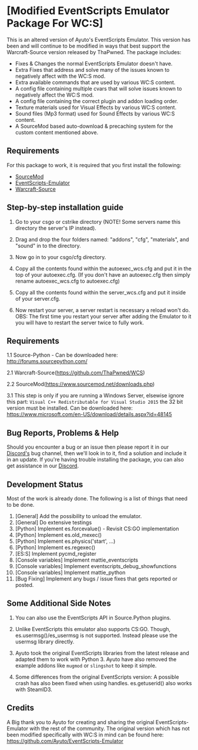 # [Modified EventScripts Emulator Package For WC:S]
This is an altered version of Ayuto's EventScripts Emulator. 
This version has been and will continue to be modified in ways that best support the Warcraft-Source version released by ThaPwned.
The package includes:
- Fixes & Changes the normal EventScripts Emulator doesn't have.
- Extra Fixes that address and solve many of the issues known to negatively affect with the WC:S mod. 
- Extra available commands that are used by various WC:S content. 
- A config file containing multiple cvars that will solve issues known to negatively affect the WC:S mod.
- A config file containing the correct plugin and addon loading order.
- Texture materials used for Visual Effects by various WC:S content.
- Sound files (Mp3 format) used for Sound Effects by various WC:S content.
- A SourceMod based auto-download & precaching system for the custom content mentioned above.



## Requirements
For this package to work, it is required that you first install the following:
- [SourceMod](https://www.sourcemod.net/downloads.php)
- [EventScripts-Emulator](https://github.com/Ayuto/EventScripts-Emulator)
- [Warcraft-Source](https://github.com/ThaPwned/WCS)



## Step-by-step installation guide
1. Go to your csgo or cstrike directory (NOTE! Some servers name this directory the server's IP instead).

2. Drag and drop the four folders named: "addons", "cfg", "materials", and "sound" in to the directory.

3. Now go in to your csgo/cfg directory.

4. Copy all the contents found within the autoexec_wcs.cfg and put it in the top of your autoexec.cfg. (If you don't have an autoexec.cfg then simply rename autoexec_wcs.cfg to autoexec.cfg)

5. Copy all the contents found within the server_wcs.cfg and put it inside of your server.cfg.

6. Now restart your server, a server restart is necessary a reload won't do. 
   OBS: The first time you restart your server after adding the Emulator to it you will have to restart the server twice to fully work.



## Requirements
1.1 Source-Python - Can be downloaded here: http://forums.sourcepython.com/

2.1 Warcraft-Source(https://github.com/ThaPwned/WCS)

2.2 SourceMod(https://www.sourcemod.net/downloads.php)

3.1 This step is only if you are running a Windows Server, elsewise ignore this part: 
   ``Visual C++ Redistributable for Visual Studio 2015`` the 32 bit version must be installed.
    Can be downloaded here: https://www.microsoft.com/en-US/download/details.aspx?id=48145



## Bug Reports, Problems & Help
Should you encounter a bug or an issue then please report it in our [Discord's](https://discord.gg/2DnAXkF) bug channel, then we'll look in to it, find a solution and include it in an update.
If you're having trouble installing the package, you can also get assistance in our [Discord](https://discord.gg/2DnAXkF).



## Development Status
Most of the work is already done. The following is a list of things that need to be done.

1.  [General] Add the possibility to unload the emulator.
1.  [General] Do extensive testings
2.  [Python] Implement es.forcevalue() - Revisit CS:GO implementation
3.  [Python]	Implement es.old_mexec()
4.  [Python]	Implement es.physics('start', ...)
5.  [Python]	Implement es.regexec()
6.  [ES:S] Implement pycmd_register
7.  [Console variables]	Implement mattie_eventscripts
8.  [Console variables]	Implement eventscripts_debug_showfunctions
9.  [Console variables]	Implement mattie_python
10. [Bug Fixing] Implement any bugs / issue fixes that gets reported or posted.



## Some Additional Side Notes
1. You can also use the EventScripts API in Source.Python plugins.

2. Unlike EventScripts this emulator also supports CS:GO.
   Though, es.usermsg()/es_usermsg is not supported. Instead please use the usermsg library directly.

3. Ayuto took the original EventScripts libraries from the latest release and adapted them to work with Python 3.
   Ayuto have also removed the example addons like ``mugmod`` or ``slingshot`` to keep it simple.

4. Some differences from the original EventScripts version:
   A possible crash has also been fixed when using handles.
   es.getuserid() also works with SteamID3. 



## Credits
A Big thank you to Ayuto for creating and sharing the original EventScripts-Emulator with the rest of the community.
The original version which has not been modified specifically with WC:S in mind can be found here: https://github.com/Ayuto/EventScripts-Emulator 
